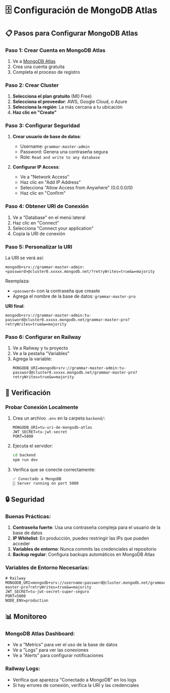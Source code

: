 # 🗄️ Configuración de MongoDB Atlas

## 📋 Pasos para Configurar MongoDB Atlas

### **Paso 1: Crear Cuenta en MongoDB Atlas**

1. Ve a [MongoDB Atlas](https://cloud.mongodb.com)
2. Crea una cuenta gratuita
3. Completa el proceso de registro

### **Paso 2: Crear Cluster**

1. **Selecciona el plan gratuito** (M0 Free)
2. **Selecciona el proveedor**: AWS, Google Cloud, o Azure
3. **Selecciona la región**: La más cercana a tu ubicación
4. **Haz clic en "Create"**

### **Paso 3: Configurar Seguridad**

1. **Crear usuario de base de datos**:
   - Username: `grammar-master-admin`
   - Password: Genera una contraseña segura
   - Role: `Read and write to any database`

2. **Configurar IP Access**:
   - Ve a "Network Access"
   - Haz clic en "Add IP Address"
   - Selecciona "Allow Access from Anywhere" (0.0.0.0/0)
   - Haz clic en "Confirm"

### **Paso 4: Obtener URI de Conexión**

1. Ve a "Database" en el menú lateral
2. Haz clic en "Connect"
3. Selecciona "Connect your application"
4. Copia la URI de conexión

### **Paso 5: Personalizar la URI**

La URI se verá así:
```
mongodb+srv://grammar-master-admin:<password>@cluster0.xxxxx.mongodb.net/?retryWrites=true&w=majority
```

Reemplaza:
- `<password>` con la contraseña que creaste
- Agrega el nombre de la base de datos: `grammar-master-pro`

**URI final**:
```
mongodb+srv://grammar-master-admin:tu-password@cluster0.xxxxx.mongodb.net/grammar-master-pro?retryWrites=true&w=majority
```

### **Paso 6: Configurar en Railway**

1. Ve a Railway y tu proyecto
2. Ve a la pestaña "Variables"
3. Agrega la variable:
   ```
   MONGODB_URI=mongodb+srv://grammar-master-admin:tu-password@cluster0.xxxxx.mongodb.net/grammar-master-pro?retryWrites=true&w=majority
   ```

## 🔧 Verificación

### **Probar Conexión Localmente**

1. Crea un archivo `.env` en la carpeta `backend/`:
   ```env
   MONGODB_URI=tu-uri-de-mongodb-atlas
   JWT_SECRET=tu-jwt-secret
   PORT=5000
   ```

2. Ejecuta el servidor:
   ```bash
   cd backend
   npm run dev
   ```

3. Verifica que se conecte correctamente:
   ```
   ✅ Conectado a MongoDB
   🚀 Server running on port 5000
   ```

## 🔒 Seguridad

### **Buenas Prácticas:**

1. **Contraseña fuerte**: Usa una contraseña compleja para el usuario de la base de datos
2. **IP Whitelist**: En producción, puedes restringir las IPs que pueden acceder
3. **Variables de entorno**: Nunca commits las credenciales al repositorio
4. **Backup regular**: Configura backups automáticos en MongoDB Atlas

### **Variables de Entorno Necesarias:**

```env
# Railway
MONGODB_URI=mongodb+srv://username:password@cluster.mongodb.net/grammar-master-pro?retryWrites=true&w=majority
JWT_SECRET=tu-jwt-secret-super-seguro
PORT=5000
NODE_ENV=production
```

## 📊 Monitoreo

### **MongoDB Atlas Dashboard:**
- Ve a "Metrics" para ver el uso de la base de datos
- Ve a "Logs" para ver las conexiones
- Ve a "Alerts" para configurar notificaciones

### **Railway Logs:**
- Verifica que aparezca "Conectado a MongoDB" en los logs
- Si hay errores de conexión, verifica la URI y las credenciales 
